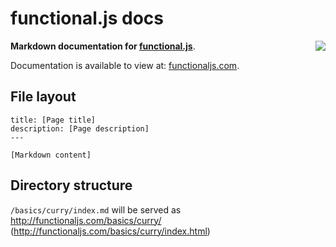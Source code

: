 # functional.js docs

<img align="right" src="http://functionaljs.com/css/images/logo@2x.png">

**Markdown documentation for [functional.js](https://github.com/leecrossley/functional-js)**.

Documentation is available to view at: [functionaljs.com](http://functionaljs.com/).


## File layout

```
title: [Page title]
description: [Page description]
---

[Markdown content]
```

## Directory structure

`/basics/curry/index.md` will be served as http://functionaljs.com/basics/curry/ (http://functionaljs.com/basics/curry/index.html)
